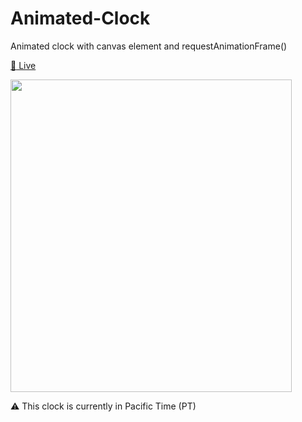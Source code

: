 # Animated-Clock

Animated clock with canvas element and requestAnimationFrame()

[:red_circle:	Live ](https://boisterous-snickerdoodle-6733ba.netlify.app/)


<img src="https://user-images.githubusercontent.com/58595074/232388239-d5d61a62-b12d-4277-8c17-ef0dc1b8f07d.png" width="450" height="500">


:warning: This clock is currently in Pacific Time (PT)
